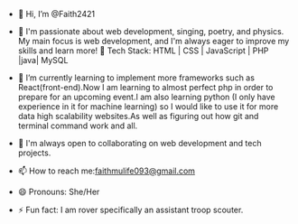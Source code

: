 - 👋 Hi, I’m @Faith2421
- 👀 I'm passionate about web development, singing, poetry, and physics. My main focus is web development, and I'm always eager to improve my skills and learn more!
🚀 Tech Stack: HTML | CSS | JavaScript | PHP |java| MySQL  

- 🌱 I’m currently learning to implement more frameworks such as React(front-end).Now I am learning to almost perfect php in order to prepare for an upcoming event.I am also learning python (I only have experience in it for machine learning) so I would like to use it  for more data high scalability websites.As well as figuring out how git and terminal command work and all.
- 💞️ I'm always open to collaborating on web development and tech projects.
- 📫 How to reach me:faithmulife093@gmail.com
- 😄 Pronouns: She/Her
- ⚡ Fun fact: I am rover specifically an assistant troop scouter. 

<!---
Faith2421/Faith2421 is a ✨ special ✨ repository because its `README.md` (this file) appears on your GitHub profile.
You can click the Preview link to take a look at your changes.
--->
